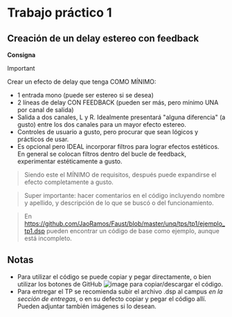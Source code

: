 # Trabajo práctico 1
## Creación de un delay estereo con feedback

__Consigna__

> [!IMPORTANT]
> Crear un efecto de delay que tenga COMO MÍNIMO:
> - 1 entrada mono (puede ser estereo si se desea)
> - 2 líneas de delay CON FEEDBACK (pueden ser más, pero mínimo UNA por canal de salida)
> - Salida a dos canales, L y R. Idealmente presentará "alguna diferencia" (a gusto) entre los dos canales para un mayor efecto estereo.
> - Controles de usuario a gusto, pero procurar que sean lógicos y prácticos de usar.
> - Es opcional pero IDEAL incorporar filtros para lograr efectos estéticos. En general se colocan filtros dentro del bucle de feedback, experimentar estéticamente a gusto.

> Siendo este el MÍNIMO de requisitos, después puede expandirse el efecto completamente a gusto.

> Super importante: hacer comentarios en el código incluyendo nombre y apellido, y descripción de lo que se buscó o del funcionamiento.

> En https://github.com/JaoRamos/Faust/blob/master/unq/tps/tp1/ejemplo_tp1.dsp pueden encontrar un código de base como ejemplo, aunque está incompleto.

## Notas

- Para utilizar el código se puede copiar y pegar directamente, o bien utilizar los botones de GitHub ![image](https://github.com/JaoRamos/Faust/assets/64828457/22d0dc5a-b860-4710-8df7-cedf4ef0dafd)
para copiar/descargar el código.
- Para entregar el TP se recomienda subir el archivo .dsp al campus *en la sección de entregas*, o en su defecto copiar y pegar el código allí. Pueden adjuntar también imágenes si lo desean.
